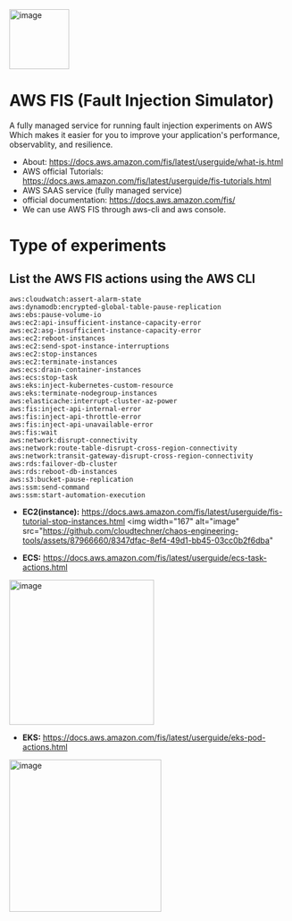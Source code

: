 <img width="107" alt="image" src="https://github.com/cloudtechner/chaos-engineering-tools/assets/87966660/f5eb0fe2-10f8-47f7-88b7-6cb290814eda">


# AWS FIS (Fault Injection Simulator)

A fully managed service for running fault injection experiments on AWS Which makes it easier for you to improve your application's performance, observablity, and resilience.

* About: https://docs.aws.amazon.com/fis/latest/userguide/what-is.html
* AWS official Tutorials: https://docs.aws.amazon.com/fis/latest/userguide/fis-tutorials.html
* AWS SAAS service (fully managed service)
* official documentation: https://docs.aws.amazon.com/fis/
* We can use AWS FIS through aws-cli and aws console.

# Type of experiments

## List the AWS FIS actions using the AWS CLI

```
aws:cloudwatch:assert-alarm-state
aws:dynamodb:encrypted-global-table-pause-replication
aws:ebs:pause-volume-io
aws:ec2:api-insufficient-instance-capacity-error
aws:ec2:asg-insufficient-instance-capacity-error 
aws:ec2:reboot-instances
aws:ec2:send-spot-instance-interruptions
aws:ec2:stop-instances
aws:ec2:terminate-instances
aws:ecs:drain-container-instances
aws:ecs:stop-task
aws:eks:inject-kubernetes-custom-resource
aws:eks:terminate-nodegroup-instances
aws:elasticache:interrupt-cluster-az-power
aws:fis:inject-api-internal-error
aws:fis:inject-api-throttle-error
aws:fis:inject-api-unavailable-error
aws:fis:wait
aws:network:disrupt-connectivity
aws:network:route-table-disrupt-cross-region-connectivity
aws:network:transit-gateway-disrupt-cross-region-connectivity
aws:rds:failover-db-cluster
aws:rds:reboot-db-instances
aws:s3:bucket-pause-replication
aws:ssm:send-command
aws:ssm:start-automation-execution
```

* **EC2(instance):** https://docs.aws.amazon.com/fis/latest/userguide/fis-tutorial-stop-instances.html
<img width="167" alt="image" src="https://github.com/cloudtechner/chaos-engineering-tools/assets/87966660/8347dfac-8ef4-49d1-bb45-03cc0b2f6dba"

* **ECS:** https://docs.aws.amazon.com/fis/latest/userguide/ecs-task-actions.html
<img width="259" alt="image" src="https://github.com/cloudtechner/chaos-engineering-tools/assets/87966660/88a35dbe-66df-4c45-a060-169136671852">
  
* **EKS:** https://docs.aws.amazon.com/fis/latest/userguide/eks-pod-actions.html
<img width="272" alt="image" src="https://github.com/cloudtechner/chaos-engineering-tools/assets/87966660/d893da50-76bd-4cf8-969c-c2af0011f30b">






